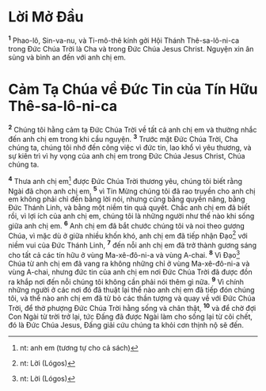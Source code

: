 # Lời Mở Ðầu
<sup><b>1</b></sup> Phao-lô, Sin-va-nu, và Ti-mô-thê kính gởi Hội Thánh Thê-sa-lô-ni-ca trong Ðức Chúa Trời là Cha và trong Ðức Chúa Jesus Christ. Nguyện xin ân sủng và bình an đến với anh chị em.

# Cảm Tạ Chúa về Ðức Tin của Tín Hữu Thê-sa-lô-ni-ca
<sup><b>2</b></sup> Chúng tôi hằng cảm tạ Ðức Chúa Trời về tất cả anh chị em và thường nhắc đến anh chị em trong khi cầu nguyện. <sup><b>3</b></sup> Trước mặt Ðức Chúa Trời, Cha chúng ta, chúng tôi nhớ đến công việc vì đức tin, lao khổ vì yêu thương, và sự kiên trì vì hy vọng của anh chị em trong Ðức Chúa Jesus Christ, Chúa chúng ta.

<sup><b>4</b></sup> Thưa anh chị em[^1] được Ðức Chúa Trời thương yêu, chúng tôi biết rằng Ngài đã chọn anh chị em, <sup><b>5</b></sup> vì Tin Mừng chúng tôi đã rao truyền cho anh chị em không phải chỉ đến bằng lời nói, nhưng cũng bằng quyền năng, bằng Ðức Thánh Linh, và bằng một niềm tin quả quyết. Chắc anh chị em đã biết rồi, vì lợi ích của anh chị em, chúng tôi là những người như thế nào khi sống giữa anh chị em. <sup><b>6</b></sup> Anh chị em đã bắt chước chúng tôi và noi theo gương Chúa, vì mặc dù ở giữa nhiều khốn khó, anh chị em đã tiếp nhận Ðạo[^2] với niềm vui của Ðức Thánh Linh, <sup><b>7</b></sup> đến nỗi anh chị em đã trở thành gương sáng cho tất cả các tín hữu ở vùng Ma-xê-đô-ni-a và vùng A-chai. <sup><b>8</b></sup> Vì Ðạo[^3] Chúa từ anh chị em đã vang ra không những chỉ ở vùng Ma-xê-đô-ni-a và vùng A-chai, nhưng đức tin của anh chị em nơi Ðức Chúa Trời đã được đồn ra khắp nơi đến nỗi chúng tôi không cần phải nói thêm gì nữa. <sup><b>9</b></sup> Vì chính những người ở các nơi đó đã thuật lại thể nào anh chị em đã tiếp đón chúng tôi, và thể nào anh chị em đã từ bỏ các thần tượng và quay về với Ðức Chúa Trời, để thờ phượng Ðức Chúa Trời hằng sống và chân thật, <sup><b>10</b></sup> và để chờ đợi Con Ngài từ trời trở lại, tức Ðấng đã được Ngài làm cho sống lại từ cõi chết, đó là Ðức Chúa Jesus, Ðấng giải cứu chúng ta khỏi cơn thịnh nộ sẽ đến.

[^1]: nt: anh em (tương tự cho cả sách)
[^2]: nt: Lời (Lógos)
[^3]: nt: Lời (Lógos)
